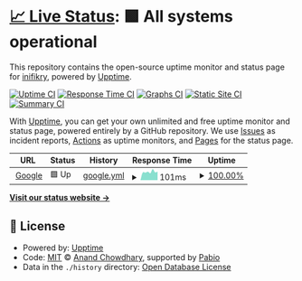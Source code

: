 # [📈 Live Status](https://inifikry.github.io/upptime-inifikry): <!--live status--> **🟩 All systems operational**

This repository contains the open-source uptime monitor and status page for [inifikry](https://inifikry.github.io/upptime-inifikry), powered by [Upptime](https://github.com/upptime/upptime).

[![Uptime CI](https://github.com/inifikry/upptime-inifikry/workflows/Uptime%20CI/badge.svg)](https://github.com/inifikry/upptime-inifikry/actions?query=workflow%3A%22Uptime+CI%22)
[![Response Time CI](https://github.com/inifikry/upptime-inifikry/workflows/Response%20Time%20CI/badge.svg)](https://github.com/inifikry/upptime-inifikry/actions?query=workflow%3A%22Response+Time+CI%22)
[![Graphs CI](https://github.com/inifikry/upptime-inifikry/workflows/Graphs%20CI/badge.svg)](https://github.com/inifikry/upptime-inifikry/actions?query=workflow%3A%22Graphs+CI%22)
[![Static Site CI](https://github.com/inifikry/upptime-inifikry/workflows/Static%20Site%20CI/badge.svg)](https://github.com/inifikry/upptime-inifikry/actions?query=workflow%3A%22Static+Site+CI%22)
[![Summary CI](https://github.com/inifikry/upptime-inifikry/workflows/Summary%20CI/badge.svg)](https://github.com/inifikry/upptime-inifikry/actions?query=workflow%3A%22Summary+CI%22)

With [Upptime](https://upptime.js.org), you can get your own unlimited and free uptime monitor and status page, powered entirely by a GitHub repository. We use [Issues](https://github.com/inifikry/upptime-inifikry/issues) as incident reports, [Actions](https://github.com/inifikry/upptime-inifikry/actions) as uptime monitors, and [Pages](https://inifikry.github.io/upptime-inifikry) for the status page.

<!--start: status pages-->
<!-- This summary is generated by Upptime (https://github.com/upptime/upptime) -->
<!-- Do not edit this manually, your changes will be overwritten -->
<!-- prettier-ignore -->
| URL | Status | History | Response Time | Uptime |
| --- | ------ | ------- | ------------- | ------ |
| <img alt="" src="https://icons.duckduckgo.com/ip3/www.google.com.ico" height="13"> [Google](https://www.google.com) | 🟩 Up | [google.yml](https://github.com/inifikry/upptime-inifikry/commits/HEAD/history/google.yml) | <details><summary><img alt="Response time graph" src="./graphs/google/response-time-week.png" height="20"> 101ms</summary><br><a href="https://inifikry.github.io/upptime-inifikry/history/google"><img alt="Response time 115" src="https://img.shields.io/endpoint?url=https%3A%2F%2Fraw.githubusercontent.com%2Finifikry%2Fupptime-inifikry%2FHEAD%2Fapi%2Fgoogle%2Fresponse-time.json"></a><br><a href="https://inifikry.github.io/upptime-inifikry/history/google"><img alt="24-hour response time 104" src="https://img.shields.io/endpoint?url=https%3A%2F%2Fraw.githubusercontent.com%2Finifikry%2Fupptime-inifikry%2FHEAD%2Fapi%2Fgoogle%2Fresponse-time-day.json"></a><br><a href="https://inifikry.github.io/upptime-inifikry/history/google"><img alt="7-day response time 101" src="https://img.shields.io/endpoint?url=https%3A%2F%2Fraw.githubusercontent.com%2Finifikry%2Fupptime-inifikry%2FHEAD%2Fapi%2Fgoogle%2Fresponse-time-week.json"></a><br><a href="https://inifikry.github.io/upptime-inifikry/history/google"><img alt="30-day response time 147" src="https://img.shields.io/endpoint?url=https%3A%2F%2Fraw.githubusercontent.com%2Finifikry%2Fupptime-inifikry%2FHEAD%2Fapi%2Fgoogle%2Fresponse-time-month.json"></a><br><a href="https://inifikry.github.io/upptime-inifikry/history/google"><img alt="1-year response time 115" src="https://img.shields.io/endpoint?url=https%3A%2F%2Fraw.githubusercontent.com%2Finifikry%2Fupptime-inifikry%2FHEAD%2Fapi%2Fgoogle%2Fresponse-time-year.json"></a></details> | <details><summary><a href="https://inifikry.github.io/upptime-inifikry/history/google">100.00%</a></summary><a href="https://inifikry.github.io/upptime-inifikry/history/google"><img alt="All-time uptime 100.00%" src="https://img.shields.io/endpoint?url=https%3A%2F%2Fraw.githubusercontent.com%2Finifikry%2Fupptime-inifikry%2FHEAD%2Fapi%2Fgoogle%2Fuptime.json"></a><br><a href="https://inifikry.github.io/upptime-inifikry/history/google"><img alt="24-hour uptime 100.00%" src="https://img.shields.io/endpoint?url=https%3A%2F%2Fraw.githubusercontent.com%2Finifikry%2Fupptime-inifikry%2FHEAD%2Fapi%2Fgoogle%2Fuptime-day.json"></a><br><a href="https://inifikry.github.io/upptime-inifikry/history/google"><img alt="7-day uptime 100.00%" src="https://img.shields.io/endpoint?url=https%3A%2F%2Fraw.githubusercontent.com%2Finifikry%2Fupptime-inifikry%2FHEAD%2Fapi%2Fgoogle%2Fuptime-week.json"></a><br><a href="https://inifikry.github.io/upptime-inifikry/history/google"><img alt="30-day uptime 100.00%" src="https://img.shields.io/endpoint?url=https%3A%2F%2Fraw.githubusercontent.com%2Finifikry%2Fupptime-inifikry%2FHEAD%2Fapi%2Fgoogle%2Fuptime-month.json"></a><br><a href="https://inifikry.github.io/upptime-inifikry/history/google"><img alt="1-year uptime 100.00%" src="https://img.shields.io/endpoint?url=https%3A%2F%2Fraw.githubusercontent.com%2Finifikry%2Fupptime-inifikry%2FHEAD%2Fapi%2Fgoogle%2Fuptime-year.json"></a></details>

<!--end: status pages-->

[**Visit our status website →**](https://inifikry.github.io/upptime-inifikry)

## 📄 License

- Powered by: [Upptime](https://github.com/upptime/upptime)
- Code: [MIT](./LICENSE) © [Anand Chowdhary](https://anandchowdhary.com), supported by [Pabio](https://pabio.com)
- Data in the `./history` directory: [Open Database License](https://opendatacommons.org/licenses/odbl/1-0/)
